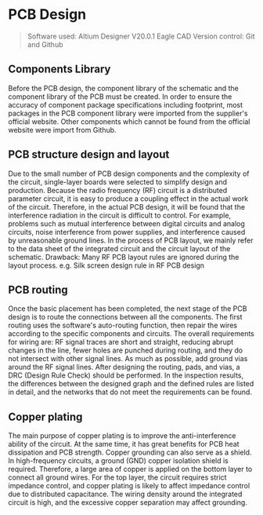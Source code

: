 # PCB Design

> Software used: Altium Designer V20.0.1 Eagle CAD
> Version control: Git and Github


## Components Library
Before the PCB design, the component library of the schematic and the component library of the PCB must be created. In order to ensure the accuracy of component package specifications including footprint, most packages in the PCB component library were imported from the supplier's official website. Other components which cannot be found from the official website were import from Github. 

## PCB structure design and layout
Due to the small number of PCB design components and the complexity of the circuit, single-layer boards were selected to simplify design and production.
Because the radio frequency (RF) circuit is a distributed parameter circuit, it is easy to produce a coupling effect in the actual work of the circuit. Therefore, in the actual PCB design, it will be found that the interference radiation in the circuit is difficult to control.
For example, problems such as mutual interference between digital circuits and analog circuits, noise interference from power supplies, and interference caused by unreasonable ground lines. 
In the process of PCB layout, we mainly refer to the data sheet of the integrated circuit and the circuit layout of the schematic.
Drawback: Many RF PCB layout rules are ignored during the layout process.
e.g. Silk screen design rule in RF PCB design 

## PCB routing
Once the basic placement has been completed, the next stage of the PCB design is to route the connections between all the components. The first routing uses the software's auto-routing function, then repair the wires according to the specific components and circuits.
The overall requirements for wiring are: RF signal traces are short and straight, reducing abrupt changes in the line, fewer holes are punched during routing, and they do not intersect with other signal lines. As much as possible, add ground vias around the RF signal lines.
After designing the routing, pads, and vias, a DRC (Design Rule Check) should be performed. In the inspection results, the differences between the designed graph and the defined rules are listed in detail, and the networks that do not meet the requirements can be found.

## Copper plating
The main purpose of copper plating is to improve the anti-interference ability of the circuit. At the same time, it has great benefits for PCB heat dissipation and PCB strength. Copper grounding can also serve as a shield.
In high-frequency circuits, a ground (GND) copper isolation shield is required. Therefore, a large area of copper is applied on the bottom layer to connect all ground wires. For the top layer, the circuit requires strict impedance control, and copper plating is likely to affect impedance control due to distributed capacitance. The wiring density around the integrated circuit is high, and the excessive copper separation may affect grounding.
